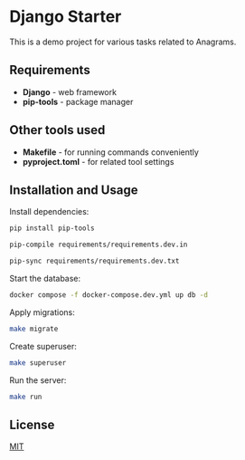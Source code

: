 # Django Starter

This is a demo project for various tasks related to Anagrams.

## Requirements

- **Django** - web framework
- **pip-tools** - package manager

## Other tools used
- **Makefile** - for running commands conveniently
- **pyproject.toml** - for related tool settings

## Installation and Usage

Install dependencies:
```bash
pip install pip-tools
```
```bash
pip-compile requirements/requirements.dev.in
```
```bash
pip-sync requirements/requirements.dev.txt
```


Start the database:
```bash
docker compose -f docker-compose.dev.yml up db -d
```

Apply migrations:
```bash
make migrate
```

Create superuser:
```bash
make superuser
```

Run the server:
```bash
make run
```


## License

[MIT](https://choosealicense.com/licenses/mit/)
